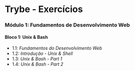# Trybe - Exercícios

### Módulo 1: Fundamentos de Desenvolvimento Web
#### Bloco 1: Unix & Bash
- 1.1: _Fundamentos do Desenvolvimento Web_
- 1.2: _Introdução - Unix & Shell_
- 1.3: _Unix & Bash - Part 1_
- 1.4: _Unix & Bash - Part 2_